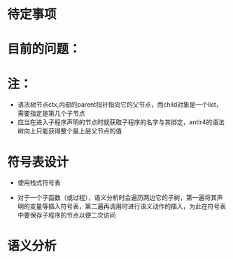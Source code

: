 # 待定事项



# 目前的问题：



# 注：

* 语法树节点ctx,内部的parent指针指向它的父节点，而child对象是一个list，需要指定是第几个子节点
* 应当在进入子程序声明的节点时就获取子程序的名字与其绑定，antlr4的语法树向上只能获得整个最上层父节点的值

# 符号表设计
* 使用栈式符号表

* 对于一个子函数（或过程），语义分析时会遍历两边它的子树，第一遍将其声明的变量等插入符号表，第二遍再调用时进行语义动作的插入，为此在符号表中要保存子程序的节点以便二次访问


# 语义分析

